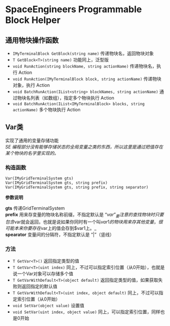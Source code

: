 # SpaceEngineers Programmable Block Helper
  
  
## 通用物块操作函数  

* `IMyTerminalBlock GetBlock(string name)` 传递物块名，返回物块对象  
* `T GetBlock<T>(string name)` 功能同上，泛型版  
* `void RunAction(string blockName, string actionName)` 传递物块名，执行 Action  
* `void RunAction(IMyTerminalBlock block, string actionName)` 传递物块对象，执行 Action  
* `void BatchRunAction(IList<string> blockNames, string actionName)` 通过物块名列表（如数组），指定多个物块执行 Action  
* `void BatchRunAction(IList<IMyTerminalBlock> blocks, string actionName)` 多个物块执行 Action  
  
  
  
## Var类  

实现了通用的变量存储功能  
_SE 编程部分没有能够存储状态的全局变量之类的东西，所以这里是通过把值存在某个物块的名字里实现的。_  
  
  
### 构造函数  
  
```
Var(IMyGridTerminalSystem gts)  
Var(IMyGridTerminalSystem gts, string prefix)  
Var(IMyGridTerminalSystem gts, string prefix, string separator)  
```
  
**参数说明**
  
 **gts** 传递GridTerminalSystem  
 **prefix** 用来存变量的物块名称前缀，不指定默认是 “$var”  
 _要注意的查找物块时只要包含$var就会返回，也就是说如果你同时有一个叫$var1的物块用来存其他变量，很可能本来你要存在$var上的值会存到$var1上。_  
 **spearator** 变量间的分隔符，不指定默认是 “|”（竖线）  
  
  
### 方法
* `T GetVar<T>()` 返回指定类型的值  
* `T GetVar<T>(uint index)` 同上，不过可以指定索引位置（从0开始），也就是说一个Var对象可以存储多个值  
* `T GetVarWithDefault<T>(object default)` 返回指定类型的值，如果获取失败则返回指定的默认值
* `T GetVarWithDefault<T>(uint index, object default)` 同上，不过可以指定索引位置（从0开始）
* `void SetVar(object value)` 设置值  
* `void SetVar(uint index, object value)` 同上，可以指定索引位置，同样也是0开始  
